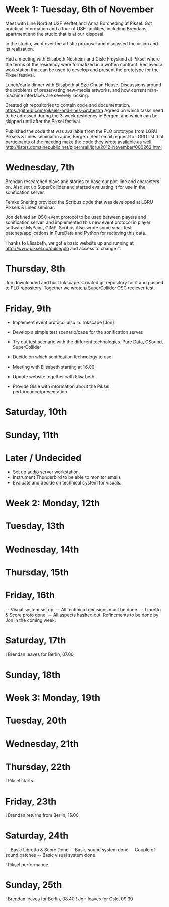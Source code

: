 
Week 1: Tuesday, 6th of November
=========================

Meet with Line Nord at USF Verftet and Anna Borcheding at Piksel.
Got practical information and a tour of USF facilities, including Brendans
apartment and the studio that is at our disposal.

In the studio, went over the artistic proposal and discussed the vision
and its realization. 

Had a meeting with Elisabeth Nesheim and Gisle Frøysland at Piksel where
the terms of the residency were formalized in a written contract. Recieved
a workstation that can be used to develop and present the prototype for the Piksel festival.

Lunch/early dinner with Elisabeth at Sze Chuan House. Discussions around
the problems of preservating new-media artworks, and how current man-machine interfaces are severely lacking.

Created git repositories to contain code and documentation.
https://github.com/piksels-and-lines-orchestra
Agreed on which tasks need to be adressed during the 3-week residency in Bergen,
and which can be skipped until after the Piksel festival.

Published the code that was available from the PLO prototype from LGRU Piksels & Lines
seminar in June, Bergen. Sent email request to LGRU list that participants of the
meeting make the code they wrote available as well.
http://listes.domainepublic.net/pipermail/lgru/2012-November/000262.html


Wednesday, 7th
===========================

Brendan researched plays and stories to base our plot-line and characters on.
Also set up SuperCollider and started evaluating it for use in the sonification server.

Femke Snelting provided the Scribus code that was developed at LGRU Piksels & Lines seminar.

Jon defined an OSC event protocol to be used between players and sonification server,
and implemented this new event protocol in player software: MyPaint, GIMP, Scribus
Also wrote some small test patches/applications in PureData and Python for recieving
this data.

Thanks to Elisabeth, we got a basic website up and running at http://www.piksel.no/pulse/plo
and access to change it.

Thursday, 8th
=============================

Jon downloaded and built Inkscape. Created git repository for it and pushed to PLO repository.
Together we wrote a SuperCollider OSC reciever test.

Friday, 9th
===============================

* Implement event protocol also in: Inkscape [Jon]
* Develop a simple test scenario/case for the sonification server.
* Try out test scenario with the different technologies. Pure Data, CSound, SuperCollider
* Decide on which sonification technology to use.

* Meeting with Elisabeth starting at 16.00
* Update website together with Elisabeth
* Provide Gisle with information about the Piksel performance/presentation

Saturday, 10th
===============================


Sunday, 11th
===============================


Later / Undecided
===============================
* Set up audio server workstation.
* Instrument Thunderbird to be able to monitor emails
* Evaluate and decide on technical system for visuals.



Week 2: Monday, 12th
===============================

Tuesday, 13th
===============================

Wednesday, 14th
===============================

Thursday, 15th
===============================

Friday, 16th
===============================

-- Visual system set up.
-- All technical decisions must be done.
-- Libretto & Score proto done.
-- All aspects hashed out. Refinements to be done by Jon in the coming week.

Saturday, 17th
===============================

! Brendan leaves for Berlin, 07.00


Sunday, 18th
===============================


Week 3: Monday, 19th
===============================

Tuesday, 20th
===============================

Wednesday, 21th
===============================

Thursday, 22th
===============================

! Piksel starts.

Friday, 23th
===============================

! Brendan returns from Berlin, 15.00

Saturday, 24th
===============================

-- Basic Libretto & Score Done
-- Basic sound system done
-- Couple of sound patches 
-- Basic visual system done

! Piksel performance.

Sunday, 25th
===============================

! Brendan leaves for Berlin, 08.40
! Jon leaves for Oslo, 09.30


